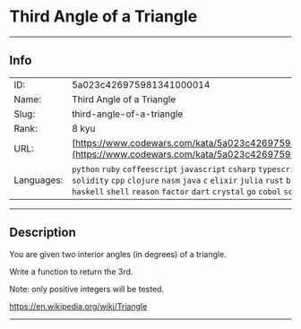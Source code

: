 # Third Angle of a Triangle

---
## Info

|            |                                      |
|:-----------|:-------------------------------------|
| ID:        | 5a023c426975981341000014                              |
| Name:      | Third Angle of a Triangle                            |
| Slug:      | third-angle-of-a-triangle                            |
| Rank:      | 8 kyu                       |
| URL:       | [https://www.codewars.com/kata/5a023c426975981341000014](https://www.codewars.com/kata/5a023c426975981341000014)                 |
| Languages: |  `python`  `ruby`  `coffeescript`  `javascript`  `csharp`  `typescript`  `r`  `php`  `solidity`  `cpp`  `clojure`  `nasm`  `java`  `c`  `elixir`  `julia`  `rust`  `bf`  `racket`  `haskell`  `shell`  `reason`  `factor`  `dart`  `crystal`  `go`  `cobol`  `scala`  `sql`  |

---
## Description

You are given two interior angles (in degrees) of a triangle. 

Write a function to return the 3rd.

Note: only positive integers will be tested.

https://en.wikipedia.org/wiki/Triangle

---
